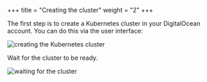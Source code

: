 +++
title = "Creating the cluster"
weight = "2"
+++

The first step is to create a Kubernetes cluster in your DigitalOcean account. You can do this via the user interface:

![creating the Kubernetes cluster](/cf4k8s-do/img/do-1.png "Creating a Kubernetes Cluster on DigitalOcean")

Wait for the cluster to be ready.

![waiting for the cluster](/cf4k8s-do/img/do-2.png "Wait for the cluster to be ready")